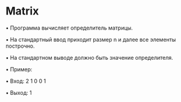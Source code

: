 # Matrix

• Программа вычисляет определитель матрицы.

• На стандартный ввод приходит размер n и далее все элементы построчно.

• На стандартном выводе должно быть значение определителя.

• Пример:

• Вход: 2 1 0 0 1

• Выход: 1
